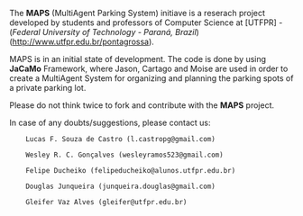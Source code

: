 The **MAPS** (MultiAgent Parking System) initiave is a reserach project developed by students and professors of Computer Science at [UTFPR] - (*Federal University of Technology - Paraná, Brazil*) (http://www.utfpr.edu.br/pontagrossa).

MAPS is in an initial state of development. The code is done by using **JaCaMo** Framework, where Jason, Cartago and Moise are used in order to create a MultiAgent System for organizing and planning the parking spots of a private parking lot.

Please do not think twice to fork and contribute with the **MAPS** project. 

In case of any doubts/suggestions, please contact us:

		Lucas F. Souza de Castro (l.castropg@gmail.com)

		Wesley R. C. Gonçalves (wesleyramos523@gmail.com)

		Felipe Ducheiko (felipeducheiko@alunos.utfpr.edu.br)

		Douglas Junqueira (junqueira.douglas@gmail.com)

		Gleifer Vaz Alves (gleifer@utfpr.edu.br)		
